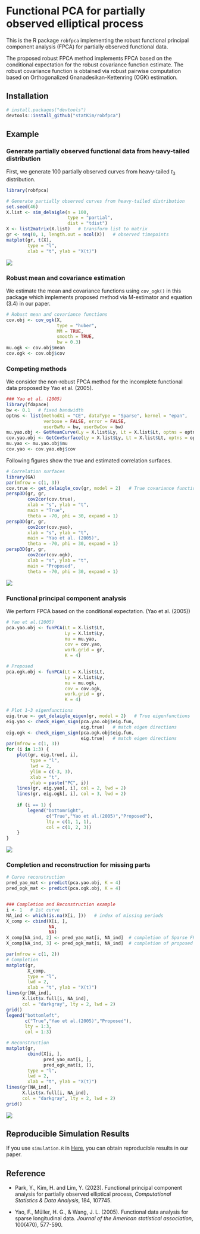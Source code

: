 
# Functional PCA for partially observed elliptical process

This is the R package `robfpca` implementing the robust functional
principal component analysis (FPCA) for partially observed functional
data.

The proposed robust FPCA method implements FPCA based on the conditional
expectation for the robust covariance function estimate. The robust
covariance function is obtained via robust pairwise computation based on
Orthogonalized Gnanadesikan-Kettenring (OGK) estimation.

## Installation

``` r
# install.packages("devtools")
devtools::install_github("statKim/robfpca")
```

## Example

### Generate partially observed functional data from heavy-tailed distribution

First, we generate 100 partially observed curves from heavy-tailed $t_3$
distribution.

``` r
library(robfpca)

# Generate partially observed curves from heavy-tailed distribution
set.seed(46)
X.list <- sim_delaigle(n = 100,
                       type = "partial",
                       dist = "tdist")
X <- list2matrix(X.list)   # transform list to matrix
gr <- seq(0, 1, length.out = ncol(X))   # observed timepoints
matplot(gr, t(X), 
        type = "l",
        xlab = "t", ylab = "X(t)")
```

![](README_files/figure-gfm/unnamed-chunk-1-1.png)<!-- -->

### Robust mean and covariance estimation

We estimate the mean and covariance functions using `cov_ogk()` in this
package which implements proposed method via M-estimator and equation
(3.4) in our paper.

``` r
# Robust mean and covariance functions
cov.obj <- cov_ogk(X,
                   type = "huber",
                   MM = TRUE,
                   smooth = TRUE,
                   bw = 0.3)
mu.ogk <- cov.obj$mean
cov.ogk <- cov.obj$cov
```

### Competing methods

We consider the non-robust FPCA method for the incomplete functional
data proposed by Yao et al. (2005).

``` r
### Yao et al. (2005)
library(fdapace)
bw <- 0.1   # fixed bandwidth
optns <- list(methodXi = "CE", dataType = "Sparse", kernel = "epan", 
              verbose = FALSE, error = FALSE,
              userBwMu = bw, userBwCov = bw)
mu.yao.obj <- GetMeanCurve(Ly = X.list$Ly, Lt = X.list$Lt, optns = optns)
cov.yao.obj <- GetCovSurface(Ly = X.list$Ly, Lt = X.list$Lt, optns = optns)
mu.yao <- mu.yao.obj$mu
cov.yao <- cov.yao.obj$cov
```

Following figures show the true and estimated correlation surfaces.

``` r
# Correlation surfaces
library(GA)
par(mfrow = c(1, 3))
cov.true <- get_delaigle_cov(gr, model = 2)   # True covariance function
persp3D(gr, gr, 
        cov2cor(cov.true),
        xlab = "s", ylab = "t",
        main = "True",
        theta = -70, phi = 30, expand = 1)
persp3D(gr, gr, 
        cov2cor(cov.yao),
        xlab = "s", ylab = "t", 
        main = "Yao et al. (2005)",
        theta = -70, phi = 30, expand = 1)
persp3D(gr, gr, 
        cov2cor(cov.ogk),
        xlab = "s", ylab = "t",
        main = "Proposed",
        theta = -70, phi = 30, expand = 1)
```

![](README_files/figure-gfm/unnamed-chunk-4-1.png)<!-- -->

### Functional principal component analysis

We perform FPCA based on the conditional expectation. (Yao et
al. (2005))

``` r
# Yao et al.(2005)
pca.yao.obj <- funPCA(Lt = X.list$Lt, 
                      Ly = X.list$Ly,
                      mu = mu.yao, 
                      cov = cov.yao, 
                      work.grid = gr,
                      K = 4)

# Proposed
pca.ogk.obj <- funPCA(Lt = X.list$Lt, 
                      Ly = X.list$Ly,
                      mu = mu.ogk, 
                      cov = cov.ogk, 
                      work.grid = gr,
                      K = 4)
```

``` r
# Plot 1~3 eigenfunctions
eig.true <- get_delaigle_eigen(gr, model = 2)   # True eigenfunctions
eig.yao <- check_eigen_sign(pca.yao.obj$eig.fun, 
                            eig.true)   # match eigen directions
eig.ogk <- check_eigen_sign(pca.ogk.obj$eig.fun, 
                            eig.true)   # match eigen directions
par(mfrow = c(1, 3))
for (i in 1:3) {
    plot(gr, eig.true[, i],
         type = "l",
         lwd = 2,
         ylim = c(-3, 3),
         xlab = "t", 
         ylab = paste("PC", i))
    lines(gr, eig.yao[, i], col = 2, lwd = 2)
    lines(gr, eig.ogk[, i], col = 3, lwd = 2)
    
    if (i == 1) {
        legend("bottomright", 
               c("True","Yao et al.(2005)","Proposed"),
               lty = c(1, 1, 1),
               col = c(1, 2, 3))
    }
}
```

![](README_files/figure-gfm/unnamed-chunk-6-1.png)<!-- -->

### Completion and reconstruction for missing parts

``` r
# Curve reconstruction
pred_yao_mat <- predict(pca.yao.obj, K = 4)
pred_ogk_mat <- predict(pca.ogk.obj, K = 4)


### Completion and Reconstruction example
i <- 1   # 1st curve
NA_ind <- which(is.na(X[i, ]))   # index of missing periods
X_comp <- cbind(X[i, ],
                NA,
                NA)
X_comp[NA_ind, 2] <- pred_yao_mat[i, NA_ind]  # completion of Sparse FPCA 
X_comp[NA_ind, 3] <- pred_ogk_mat[i, NA_ind]  # completion of proposed method

par(mfrow = c(1, 2))
# Completion
matplot(gr, 
        X_comp,
        type = "l",
        lwd = 2,
        xlab = "t", ylab = "X(t)")
lines(gr[NA_ind], 
      X.list$x.full[i, NA_ind],
      col = "darkgray", lty = 2, lwd = 2)
grid()
legend("bottomleft", 
       c("True","Yao et al.(2005)","Proposed"),
       lty = 1:3,
       col = 1:3)

# Reconstruction
matplot(gr, 
        cbind(X[i, ], 
              pred_yao_mat[i, ],
              pred_ogk_mat[i, ]),
        type = "l",
        lwd = 2,
        xlab = "t", ylab = "X(t)")
lines(gr[NA_ind], 
      X.list$x.full[i, NA_ind],
      col = "darkgray", lty = 2, lwd = 2)
grid()
```

![](README_files/figure-gfm/unnamed-chunk-7-1.png)<!-- -->

## Reproducible Simulation Results

If you use `simulation.R` in
[Here](https://github.com/statKim/fpca-partial-obs-ellipt-proc), you can
obtain reproducible results in our paper.

## Reference

- Park, Y., Kim, H. and Lim, Y. (2023). Functional principal component
  analysis for partially observed elliptical process, *Computational
  Statistics & Data Analysis*, 184, 107745.

- Yao, F., Müller, H. G., & Wang, J. L. (2005). Functional data analysis
  for sparse longitudinal data. *Journal of the American statistical
  association*, 100(470), 577-590.
